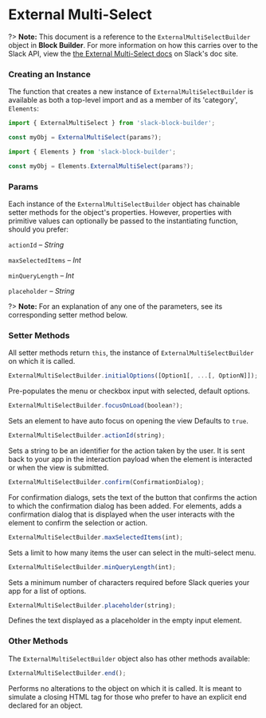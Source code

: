 # External Multi-Select

?> **Note:** This document is a reference to the `ExternalMultiSelectBuilder` object in **Block Builder**. For more information on how this carries over to the Slack API, view the [the External Multi-Select docs](https:&#x2F;&#x2F;api.slack.com&#x2F;reference&#x2F;block-kit&#x2F;block-elements#external_multi_select) on Slack's doc site.

### Creating an Instance 

The function that creates a new instance of `ExternalMultiSelectBuilder` is available as both a top-level import and as a member of its 'category', `Elements`:

```javascript
import { ExternalMultiSelect } from 'slack-block-builder';

const myObj = ExternalMultiSelect(params?);

```

```javascript
import { Elements } from 'slack-block-builder';

const myObj = Elements.ExternalMultiSelect(params?);
```

### Params

Each instance of the `ExternalMultiSelectBuilder` object has chainable setter methods for the object's properties. However, properties with primitive values can optionally be passed to the instantiating function, should you prefer:

`actionId` – *String*

`maxSelectedItems` – *Int*

`minQueryLength` – *Int*

`placeholder` – *String*


?> **Note:** For an explanation of any one of the parameters, see its corresponding setter method below.

### Setter Methods

All setter methods return `this`, the instance of `ExternalMultiSelectBuilder` on which it is called.

```javascript
ExternalMultiSelectBuilder.initialOptions([Option1[, ...[, OptionN]]);
```

Pre-populates the menu or checkbox input with selected, default options. 
```javascript
ExternalMultiSelectBuilder.focusOnLoad(boolean?);
```

Sets an element to have auto focus on opening the view Defaults to `true`.
```javascript
ExternalMultiSelectBuilder.actionId(string);
```

Sets a string to be an identifier for the action taken by the user. It is sent back to your app in the interaction payload when the element is interacted or when the view is submitted. 
```javascript
ExternalMultiSelectBuilder.confirm(ConfirmationDialog);
```

For confirmation dialogs, sets the text of the button that confirms the action to which the confirmation dialog has been added. For elements, adds a confirmation dialog that is displayed when the user interacts with the element to confirm the selection or action. 
```javascript
ExternalMultiSelectBuilder.maxSelectedItems(int);
```

Sets a limit to how many items the user can select in the multi-select menu. 
```javascript
ExternalMultiSelectBuilder.minQueryLength(int);
```

Sets a minimum number of characters required before Slack queries your app for a list of options. 
```javascript
ExternalMultiSelectBuilder.placeholder(string);
```

Defines the text displayed as a placeholder in the empty input element. 

### Other Methods

The `ExternalMultiSelectBuilder` object also has other methods available:

```javascript
ExternalMultiSelectBuilder.end();
```

Performs no alterations to the object on which it is called. It is meant to simulate a closing HTML tag for those who prefer to have an explicit end declared for an object. 
